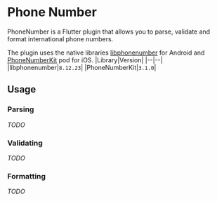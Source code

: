 # Phone Number

PhoneNumber is a Flutter plugin that allows you to parse, validate and format international phone numbers.

The plugin uses the native libraries [libphonenumber](https://github.com/google/libphonenumber) for Android and [PhoneNumberKit](https://github.com/marmelroy/PhoneNumberKit) pod for iOS.
|Library|Version|
|--|--|
|libphonenumber|`8.12.23`|
|PhoneNumberKit|`3.1.0`|

## Usage

### Parsing
_TODO_

### Validating
_TODO_

### Formatting
_TODO_